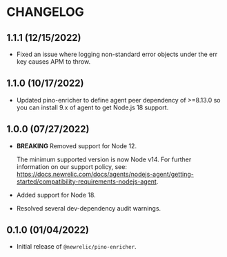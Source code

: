 # CHANGELOG

## 1.1.1 (12/15/2022)

 * Fixed an issue where logging non-standard error objects under the err key causes APM to throw.

## 1.1.0 (10/17/2022)

 * Updated pino-enricher to define agent peer dependency of >=8.13.0 so you can install 9.x of agent to get Node.js 18 support.

## 1.0.0 (07/27/2022)

* **BREAKING** Removed support for Node 12.

  The minimum supported version is now Node v14. For further information on our support policy, see: https://docs.newrelic.com/docs/agents/nodejs-agent/getting-started/compatibility-requirements-nodejs-agent.

* Added support for Node 18.
* Resolved several dev-dependency audit warnings.


## 0.1.0 (01/04/2022)

* Initial release of `@newrelic/pino-enricher`.
